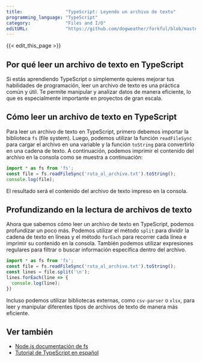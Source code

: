 ```yaml
---
title:                "TypeScript: Leyendo un archivo de texto"
programming_language: "TypeScript"
category:             "Files and I/O"
editURL:              "https://github.com/dogweather/forkful/blob/master/content/es/typescript/reading-a-text-file.md"
---
```


{{< edit_this_page >}}

## Por qué leer un archivo de texto en TypeScript

Si estás aprendiendo TypeScript o simplemente quieres mejorar tus habilidades de programación, leer un archivo de texto es una práctica común y útil. Te permite manipular y analizar datos de manera eficiente, lo que es especialmente importante en proyectos de gran escala.

## Cómo leer un archivo de texto en TypeScript

Para leer un archivo de texto en TypeScript, primero debemos importar la biblioteca `fs` (file system). Luego, podemos utilizar la función `readFileSync` para cargar el archivo en una variable y la función `toString` para convertirlo en una cadena de texto. A continuación, podemos imprimir el contenido del archivo en la consola como se muestra a continuación:

```TypeScript
import * as fs from 'fs';
const file = fs.readFileSync('ruta_al_archivo.txt').toString();
console.log(file);
```

El resultado será el contenido del archivo de texto impreso en la consola.

## Profundizando en la lectura de archivos de texto

Ahora que sabemos cómo leer un archivo de texto en TypeScript, podemos profundizar un poco más. Podemos utilizar el método `split` para dividir la cadena de texto en líneas y el método `forEach` para recorrer cada línea e imprimir su contenido en la consola. También podemos utilizar expresiones regulares para filtrar o buscar información específica dentro del archivo.

```TypeScript
import * as fs from 'fs';
const file = fs.readFileSync('ruta_al_archivo.txt').toString();
const lines = file.split('\n');
lines.forEach(line => {
  console.log(line);
})
```

Incluso podemos utilizar bibliotecas externas, como `csv-parser` o `xlsx`, para leer y manipular diferentes tipos de archivos de texto de manera más eficiente.

## Ver también

- [Node.js documentación de fs](https://nodejs.org/docs/latest-v14.x/api/fs.html)
- [Tutorial de TypeScript en español](https://typescript-es.com/)